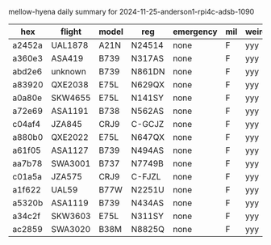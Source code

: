 mellow-hyena daily summary for 2024-11-25-anderson1-rpi4c-adsb-1090

|hex|flight|model|reg|emergency|mil|weirdo|
|--|--|--|--|--|--|--|
|a2452a|UAL1878|A21N|N24514|none|F|yyy|
|a360e3|ASA419|B739|N317AS|none|F|yyy|
|abd2e6|unknown|B739|N861DN|none|F|yyy|
|a83920|QXE2038|E75L|N629QX|none|F|yyy|
|a0a80e|SKW4655|E75L|N141SY|none|F|yyy|
|a72e69|ASA1191|B738|N562AS|none|F|yyy|
|c04af4|JZA845|CRJ9|C-GCJZ|none|F|yyy|
|a880b0|QXE2022|E75L|N647QX|none|F|yyy|
|a61f05|ASA1127|B739|N494AS|none|F|yyy|
|aa7b78|SWA3001|B737|N7749B|none|F|yyy|
|c01a5a|JZA575|CRJ9|C-FJZL|none|F|yyy|
|a1f622|UAL59|B77W|N2251U|none|F|yyy|
|a5320b|ASA1119|B739|N434AS|none|F|yyy|
|a34c2f|SKW3603|E75L|N311SY|none|F|yyy|
|ac2859|SWA3020|B38M|N8825Q|none|F|yyy|
